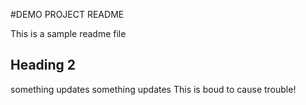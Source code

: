 #DEMO PROJECT README

This is a sample readme file

## Heading 2

something updates
something updates
This is boud to cause trouble!